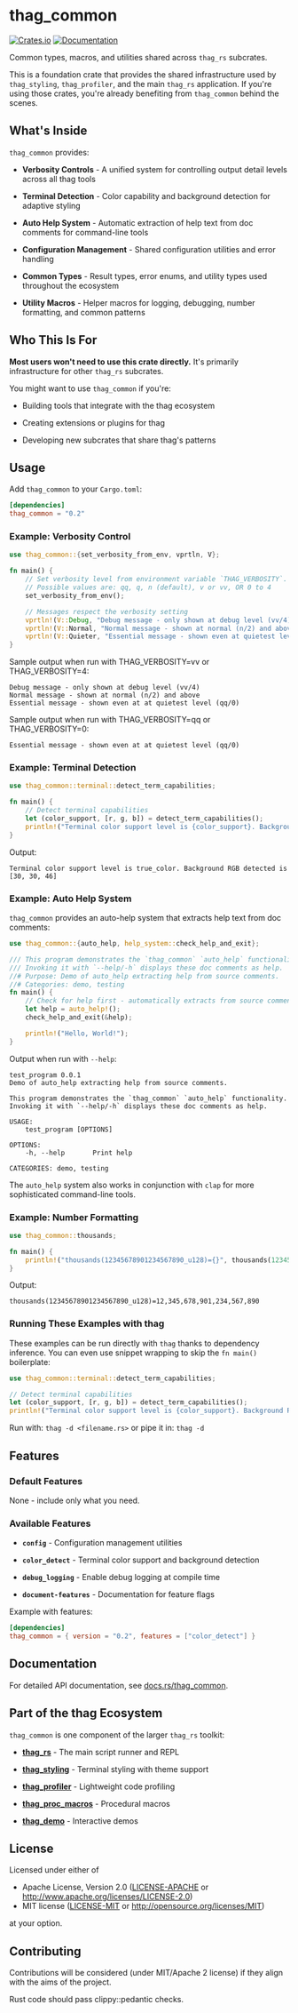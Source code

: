 # thag_common

[![Crates.io](https://img.shields.io/crates/v/thag_common.svg)](https://crates.io/crates/thag_common)
[![Documentation](https://docs.rs/thag_common/badge.svg)](https://docs.rs/thag_common)

Common types, macros, and utilities shared across `thag_rs` subcrates.

This is a foundation crate that provides the shared infrastructure used by `thag_styling`, `thag_profiler`, and the main `thag_rs` application. If you're using those crates, you're already benefiting from `thag_common` behind the scenes.

## What's Inside

`thag_common` provides:

- **Verbosity Controls** - A unified system for controlling output detail levels across all thag tools

- **Terminal Detection** - Color capability and background detection for adaptive styling

- **Auto Help System** - Automatic extraction of help text from doc comments for command-line tools

- **Configuration Management** - Shared configuration utilities and error handling

- **Common Types** - Result types, error enums, and utility types used throughout the ecosystem

- **Utility Macros** - Helper macros for logging, debugging, number formatting, and common patterns

## Who This Is For

**Most users won't need to use this crate directly.** It's primarily infrastructure for other `thag_rs` subcrates.

You might want to use `thag_common` if you're:

- Building tools that integrate with the thag ecosystem

- Creating extensions or plugins for thag

- Developing new subcrates that share thag's patterns

## Usage

Add `thag_common` to your `Cargo.toml`:

```toml
[dependencies]
thag_common = "0.2"
```

### Example: Verbosity Control

```rust
use thag_common::{set_verbosity_from_env, vprtln, V};

fn main() {
    // Set verbosity level from environment variable `THAG_VERBOSITY`.
    // Possible values are: qq, q, n (default), v or vv, OR 0 to 4
    set_verbosity_from_env();

    // Messages respect the verbosity setting
    vprtln!(V::Debug, "Debug message - only shown at debug level (vv/4)");
    vprtln!(V::Normal, "Normal message - shown at normal (n/2) and above");
    vprtln!(V::Quieter, "Essential message - shown even at quietest level (qq/0)");
}
```

Sample output when run with THAG_VERBOSITY=vv or THAG_VERBOSITY=4:

```
Debug message - only shown at debug level (vv/4)
Normal message - shown at normal (n/2) and above
Essential message - shown even at at quietest level (qq/0)
```

Sample output when run with THAG_VERBOSITY=qq or THAG_VERBOSITY=0:

```
Essential message - shown even at at quietest level (qq/0)
```

### Example: Terminal Detection

```rust
use thag_common::terminal::detect_term_capabilities;

fn main() {
    // Detect terminal capabilities
    let (color_support, [r, g, b]) = detect_term_capabilities();
    println!("Terminal color support level is {color_support}. Background RGB detected is [{r}, {g}, {b}]");
}
```

Output:

```
Terminal color support level is true_color. Background RGB detected is [30, 30, 46]
```

### Example: Auto Help System

`thag_common` provides an auto-help system that extracts help text from doc comments:

```rust
use thag_common::{auto_help, help_system::check_help_and_exit};

/// This program demonstrates the `thag_common` `auto_help` functionality.
/// Invoking it with `--help/-h` displays these doc comments as help.
//# Purpose: Demo of auto_help extracting help from source comments.
//# Categories: demo, testing
fn main() {
    // Check for help first - automatically extracts from source comments
    let help = auto_help!();
    check_help_and_exit(&help);

    println!("Hello, World!");
}
```

Output when run with `--help`:

```
test_program 0.0.1
Demo of auto_help extracting help from source comments.

This program demonstrates the `thag_common` `auto_help` functionality.
Invoking it with `--help/-h` displays these doc comments as help.

USAGE:
    test_program [OPTIONS]

OPTIONS:
    -h, --help       Print help

CATEGORIES: demo, testing
```

The `auto_help` system also works in conjunction with `clap` for more sophisticated command-line tools.

### Example: Number Formatting

```rust
use thag_common::thousands;

fn main() {
    println!("thousands(12345678901234567890_u128)={}", thousands(12345678901234567890_u128));
}
```

Output:

```
thousands(12345678901234567890_u128)=12,345,678,901,234,567,890
```

### Running These Examples with thag

These examples can be run directly with `thag` thanks to dependency inference. You can even use snippet wrapping to skip the `fn main()` boilerplate:

```rust
use thag_common::terminal::detect_term_capabilities;

// Detect terminal capabilities
let (color_support, [r, g, b]) = detect_term_capabilities();
println!("Terminal color support level is {color_support}. Background RGB detected is [{r}, {g}, {b}]");
```

Run with: `thag -d <filename.rs>` or pipe it in: `thag -d`

## Features

### Default Features
None - include only what you need.

### Available Features

- **`config`** - Configuration management utilities

- **`color_detect`** - Terminal color support and background detection

- **`debug_logging`** - Enable debug logging at compile time

- **`document-features`** - Documentation for feature flags

Example with features:

```toml
[dependencies]
thag_common = { version = "0.2", features = ["color_detect"] }
```

## Documentation

For detailed API documentation, see [docs.rs/thag_common](https://docs.rs/thag_common).

## Part of the thag Ecosystem

`thag_common` is one component of the larger `thag_rs` toolkit:

- **[thag_rs](https://crates.io/crates/thag_rs)** - The main script runner and REPL

- **[thag_styling](https://crates.io/crates/thag_styling)** - Terminal styling with theme support

- **[thag_profiler](https://crates.io/crates/thag_profiler)** - Lightweight code profiling

- **[thag_proc_macros](https://crates.io/crates/thag_proc_macros)** - Procedural macros

- **[thag_demo](https://crates.io/crates/thag_demo)** - Interactive demos

## License

Licensed under either of

- Apache License, Version 2.0 ([LICENSE-APACHE](../LICENSE-APACHE) or http://www.apache.org/licenses/LICENSE-2.0)
- MIT license ([LICENSE-MIT](../LICENSE-MIT) or http://opensource.org/licenses/MIT)

at your option.

## Contributing

Contributions will be considered (under MIT/Apache 2 license) if they align with the aims of the project.

Rust code should pass clippy::pedantic checks.
